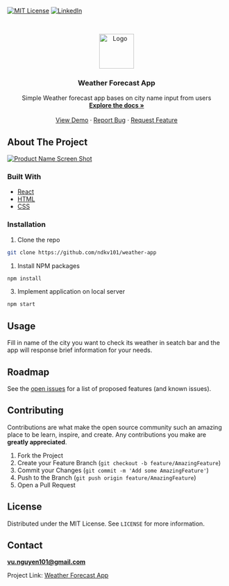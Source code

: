[![MIT License][license-shield]][license-url]
[![LinkedIn][linkedin-shield]][linkedin-url]

<!-- PROJECT LOGO -->
<br />
<p align="center">
  <a href="https://weather-spa.netlify.app/">
    <img src="https://i.imgur.com/wSUeZlX.png" alt="Logo" width="80" height="80">
  </a>

  <h3 align="center">Weather Forecast App</h3>

  <p align="center">
   Simple Weather forecast app bases on city name input from users
    <br />
    <a href="https://github.com/ndkv101/weather-app"><strong>Explore the docs »</strong></a>
    <br />
    <br />
    <a href="https://github.com/ndkv101/weather-app">View Demo</a>
    ·
    <a href="https://github.com/ndkv101/weather-app/issues">Report Bug</a>
    ·
    <a href="https://github.com/ndkv101/weather-app/issues">Request Feature</a>
  </p>
</p>

<!-- ABOUT THE PROJECT -->

## About The Project

[![Product Name Screen Shot][product-screenshot]](https://i.imgur.com/DrYVXvG.png)

### Built With

- [React]()
- [HTML]()
- [CSS]()

<!-- GETTING STARTED -->

### Installation

1. Clone the repo

```sh
git clone https://github.com/ndkv101/weather-app
```

1. Install NPM packages

```sh
npm install
```

3. Implement application on local server

```sh
npm start
```

<!-- USAGE EXAMPLES -->

## Usage

Fill in name of the city you want to check its weather in seatch bar and the app will response brief information for your needs.

<!-- ROADMAP -->

## Roadmap

See the [open issues](https://github.com/ndkv101/weather-app/issues) for a list of proposed features (and known issues).

<!-- CONTRIBUTING -->

## Contributing

Contributions are what make the open source community such an amazing place to be learn, inspire, and create. Any contributions you make are **greatly appreciated**.

1. Fork the Project
2. Create your Feature Branch (`git checkout -b feature/AmazingFeature`)
3. Commit your Changes (`git commit -m 'Add some AmazingFeature'`)
4. Push to the Branch (`git push origin feature/AmazingFeature`)
5. Open a Pull Request

<!-- LICENSE -->

## License

Distributed under the MIT License. See `LICENSE` for more information.

<!-- CONTACT -->

## Contact

**vu.nguyen101@gmail.com**

Project Link: [Weather Forecast App](https://weather-spa.netlify.app/)

<!-- MARKDOWN LINKS & IMAGES -->
<!-- https://www.markdownguide.org/basic-syntax/#reference-style-links -->

[license-shield]: https://img.shields.io/github/license/ndkv101/jwt-auth.svg?style=flat-square
[license-url]: https://github.com/ndkv101/weather-app/blob/main/LICENSE
[linkedin-shield]: https://img.shields.io/badge/-LinkedIn-black.svg?style=flat-square&logo=linkedin&colorB=555
[linkedin-url]: https://linkedin.com/in/ndkv9
[product-screenshot]: https://i.imgur.com/DrYVXvG.png
